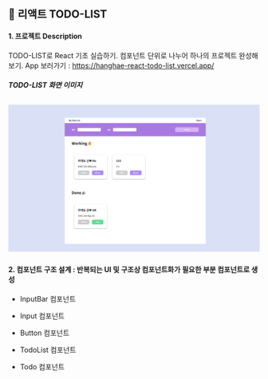 ## 📒 리액트 TODO-LIST

#### 1. 프로젝트 Description

TODO-LIST로 React 기초 실습하기. 컴포넌트 단위로 나누어 하나의 프로젝트 완성해 보기.
App 보러가기 : https://hanghae-react-todo-list.vercel.app/

##### TODO-LIST 화면 이미지

## <img src="./public/todo-list.jpg" />

#### 2. 컴포넌트 구조 설계 : 반복되는 UI 및 구조상 컴포넌트화가 필요한 부분 컴포넌트로 생성

- InputBar 컴포넌트

- Input 컴포넌트

- Button 컴포넌트

- TodoList 컴포넌트

- Todo 컴포넌트
